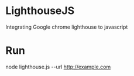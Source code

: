 # LighthouseJS
Integrating Google chrome lighthouse to javascript

# Run
node lighthouse.js --url <http://example.com>

